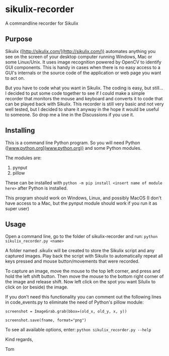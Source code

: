 # sikulix-recorder
A commandline recorder for Sikulix

## Purpose

Sikulix ([http://sikulix.com/](http://sikulix.com/)) automates anything you see on the screen of your desktop computer running Windows, Mac or some Linux/Unix. It uses image recognition powered by OpenCV to identify GUI components. This is handy in cases when there is no easy access to a GUI's internals or the source code of the application or web page you want to act on.

But you have to code what you want in Sikulix. The coding is easy, but still... I decided to put some code together to see if I could make a simple recorder that monitors the mouse and keyboard and converts it to code that can be played back with Sikulix. This recorder is still very basic and not very well tested, but I decided to share it anyway in the hope it would be useful to someone. So drop me a line in the Discussions if you use it.

## Installing
This is a command line Python program. So you will need Python ([www.python.org](www.python.org)) and some Python modules.

The modules are:
1. pynput
2. pillow

These can be installed with `python -m pip install <insert name of module here>` after Python is installed.

This program should work on Windows, Linux, and possibly MacOS (I don't have access to a Mac, but the pynput module should work if you run it as super user)

## Usage
Open a command line, go to the folder of sikulix-recorder and run:
`python sikulix_recorder.py <name>`

A folder named <name>.sikulix will be created to store the Sikulix script and any captured images. Play back the script with Sikulix to automatically repeat all keys  pressed and mouse button/movements that were recorded.

To capture an image, move the mouse to the top left corner, and press and hold the left shift button. Then move the mouse to the bottom right corner of the image and release shift. Now left click on the spot you want Silulix to click on (or beside) the image.

If you don't need this functionality you can comment out the following lines in code_events.py to eliminate the need of Python's pillow module:

`screenshot = ImageGrab.grab(bbox=(old_x, old_y, x, y))`

`screenshot.save(fname, format="png")`



To see all available options, enter:
`python sikulix_recorder.py --help`

Kind regards,

Tom









